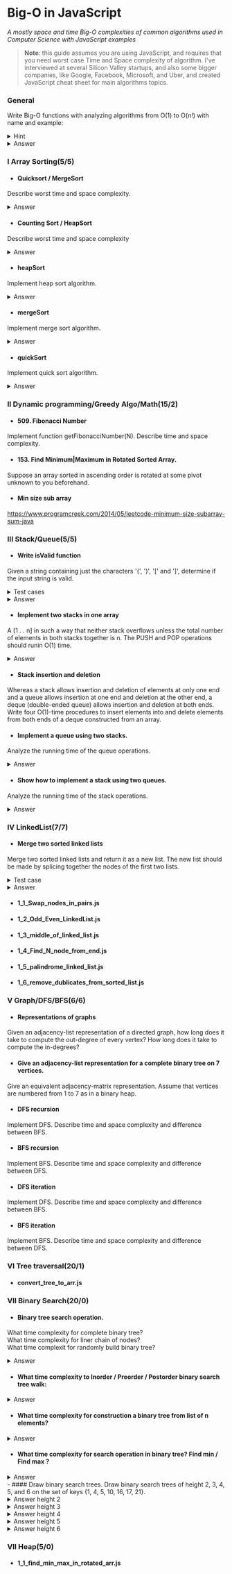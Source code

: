 # Big-O in JavaScript
*A mostly space and time Big-O complexities of common algorithms used in Computer Science with JavaScript examples*

> **Note**: this guide assumes you are using JavaScript, and requires that you need worst case Time and Space complexity of algorithm. I've interviewed at several Silicon Valley startups, and also some bigger companies, like Google, Facebook, Microsoft, and Uber, and created JavaScript cheat sheet for main algorithms topics.

### General

Write Big-O functions with analyzing algorithms from O(1) to O(n!) with name and example:

<details>
 <summary>Hint</summary>

```
O(1)
O(log(n))
O( log(n) ^ c )
O(n)
O(nlogn)
O(n^2)
O(n^c)
O(c^n)
O(n!)
```
</details>

<details>
 <summary>Answer</summary>
 
 https://en.wikipedia.org/wiki/Big_O_notation
 
``` 
O(1) - constant time, example: Calcoperation; Determining if a binary number is even or odd;
O(log(n)) - logarithmic time, example: finding an item in a sorted array with a binary search;
O( log(n) ^ c ) - polylogarithmic time, example: Matrix chain ordering can be solved in polylogarithmic time on a parallel random-access machine;
O(n) - linear time, example: 	Finding an item in an unsorted list or in an unsorted array;
O(nlogn) - linearithmic, example: Heapsort, Mergesort;
O(n^2) - quadratic time, example: worst case Quick Sort;
O(n^c) - polynomial time, example: Tree-adjoining grammar parsing; maximum matching for bipartite graphs;
O(c^n) - exponential time, example: Finding the (exact) solution to the travelling salesman problem using dynamic programming, or simple Fibonacci sequence;
O(n!) - factorial time: Solving the travelling salesman problem via brute-force search;
```

</details>

### I Array Sorting(5/5)

- #### Quicksort / MergeSort
Describe worst time and space complexity.

<details>
 <summary>Answer</summary>

```
Quicksort O(n^2) / Space - O(logn)
Mergesort O(nlogn) / Space - O(n)
```
</details>

- #### Counting Sort / HeapSort
Describe worst time and space complexity

<details>
 <summary>Answer</summary>

```
Counting O(n+k) / Space - O(k)
HeapSort O(nlogn) / Space - O(1)
```
</details>

- #### heapSort
Implement heap sort algorithm.
<details>
 <summary>Answer</summary>

```js
function heapSort(arr) {
  const heapRoot = (i) => {
    const le = 2 * i + 1;
    const ri = 2 * i + 2;
    let max = (le < size && arr[le] > arr[i]) ? le : i;
    max = (ri < size && arr[ri] > arr[max]) ? ri : max;

    if (max != i) {
      swap(arr, i, max);
      heapRoot(max);
    }
  }

  let size = arr.length;
  for (let i = Math.floor(size / 2); i >= 0; i -= 1) {
    heapRoot(i);
  }

  for (let i = arr.length - 1; i > 0; i--) {
    swap(arr, 0, i); //Array swap by keyA & keyB
    size--;
    heapRoot(0);
  }
  return arr;
}
```

</details>

- #### mergeSort
Implement merge sort algorithm.

<details>
 <summary>Answer</summary>

```js
const mergeSort = (arr) => {
  if (arr.length < 2) {
    return arr;
  }

  const mid = parseInt(arr.length / 2),
  le = arr.slice(0, mid),
  ri = arr.slice(mid, arr.length);
  return recurstionMerge(mergeSort(le), mergeSort(ri));
}

const recurstionMerge = (le, ri) => {
  const res = [];

  while (le.length && ri.length) {
    res.push(le[0] < ri[0] ? le.shift() : ri.shift());
  }

  while (le.length) {
    res.push(le.shift());
  }

  while (ri.length) {
    res.push(ri.shift());
  }
  return res;
}

```
</details>

- #### quickSort
Implement quick sort algorithm.


<details>
 <summary>Answer</summary>

```js
function quickSort(arr, le, ri) {
  if (arr.length <= 1) {
    return arr;
  }
  le = !le ? 0 : le;
  ri = !ri ? arr.length - 1 : ri;
  let i = getPivot(arr, le, ri);

  if (le < i - 1) {
    quickSort(arr, le, i - 1);
  }

  if (i < ri) {
    quickSort(arr, i, ri);
  }
  return arr;
}

function getPivot(arr, le, ri) {
  let pivot = arr[Math.floor((le + ri) / 2)];

  while (le <= ri) {
    while (arr[le] < pivot) {
      le++;
    }

    while (arr[ri] > pivot) {
      ri--;
    }

    if (le <= ri) {
      swap(arr, le, ri); //helper function
      le++;
      ri--;
    }
  }
  return le;
}
```

</details>

### II Dynamic programming/Greedy Algo/Math(15/2)

- #### 509. Fibonacci Number
Implement function getFibonacciNumber(N). Describe time and space complexity.

- ####  153. Find Minimum|Maximum in Rotated Sorted Array.
Suppose an array sorted in ascending order is rotated at some pivot unknown to you beforehand.

- #### Min size sub array
https://www.programcreek.com/2014/05/leetcode-minimum-size-subarray-sum-java

### III Stack/Queue(5/5)

- #### Write isValid function
Given a string containing just the characters '(', ')', '[' and ']', determine if the input string is valid.

<details>
 <summary>Test cases</summary>

```js
console.log('It should return true', isValid('[()]()') === true ? 'PASS' : 'FAIL');
console.log('It should return true', isValid('[([[()]])]()') === true ? 'PASS' : 'FAIL');
console.log('It should return true', isValid('[([[())]])]()') === false ? 'PASS' : 'FAIL');
console.log('It should return true', isValid('[([[()]])]()]') === false ? 'PASS' : 'FAIL');
```

</details>

<details>
 <summary>Answer</summary>
 
```js
function isValid(str) {
  const options = {'(' : ')', '[' : ']'};
  const stack = [];
  for (c of str) {
    if (options[c]) {
      stack.push(options[c]);
    }
    else if (stack.length === 0 || stack.pop() !== c) {
      return false;
    }
  }
  return stack.length === 0;
}
```

</details>

- #### Implement two stacks in one array
A [1 . . n] in such a way that neither stack overflows unless
the total number of elements in both stacks together is n. The PUSH and POP operations should runin O(1) time.

<details>
 <summary>Answer</summary>
 
```js

// O(1) time complexity for push and pop operations
class TwoStackInArr {
  /**
   * @param {array} size
   */
  constructor(size) {
    this.arr = new Array(size);
    this.topFirst = -1;
    this.topSecond = n;
  }

  /**
   * @param {number|string} value
   * @return {boolean|string}
   */
  pushFirst(value) {
    if (this.topFirst < this.topSecond - 1) {
      this.topFirst++;
      this.arr[this.topFirst] = value;
      return true;
    }
    return 'Stack overflow';
  }

  /**
   * @param {number|string} value
   * @return {boolean|string}
   */
  pushSecond(value) {
    if (this.topFirst < this.topSecond - 1) {
      this.topSecond--;
      this.arr[this.topSecond] = value;
      return true;
    }
    return 'Stack overflow';
  }

  /**
   * @param {number|string} value
   * @return {boolean|string}
   */
  popFirst() {
    if (this.topFirst >= 0) {
      const response = this.arr[this.topFirst];
      this.topFirst--;
      return response;
    }
    return 'Stack Underflow';
  }

  /**
   * @param {number|string} value
   * @return {boolean|string}
   */
  popSecond() {
    if (this.topSecond < this.arr.length) {
      const response = this.arr[this.topSecond];
      this.topSecond--;
      return response;
    }
    return 'Stack Underflow';
  }
}

let testStack = new TwoStackInArr(10);
[1,2,3,4,5,6,7,8,9,10].forEach((i, v) => testStack.pushFirst(v));
console.log('It should return correct top indexes:', testStack.topFirst === 9 && testStack.topSecond === 10 ? 'PASS' : 'FAIL');
console.log('It should return StackOverflow message:', testStack.pushFirst(11) === 'Stack overflow' ? 'PASS' : 'FAIL');
console.log('It should return StackUnderflow message:', testStack.popSecond() === 'Stack Underflow' ? 'PASS' : 'FAIL');

```
</details>

- #### Stack insertion and deletion
Whereas a stack allows insertion and deletion of elements at only one end and a queue allows insertion at one end and deletion at the other end, a deque (double-ended queue) allows insertion and deletion at both ends. Write four O(1)-time procedures to insert elements into and delete elements from both ends of a deque constructed from an array.

- #### Implement a queue using two stacks.
Analyze the running time of the queue operations.

<details>
 <summary>Answer</summary>

```js
/**
 * Time complexity O(1)
 * Space complexity O(n)
 */
class QueueInTwoStacks {
  constructor() {
    this.firstStack = [];
    this.secondReverseStack = [];
  }

  /**
   * Time complexity O(1)
   * @param {number} x
   */
  enqueue(x) {
    this.firstStack.push(x);
  }

  /**
   * Time complexity O(1) based Amortized analysis
   * worst time complexity O(n)
   * @return {number} | -1 + console error
   */
  dequeue() {
    if (this.secondReverseStack.length === 0) {
      if (this.firstStack.length === 0) {
        console.log('queue underflow');
        return -1;
      }

      while (this.firstStack.length) {
        this.secondReverseStack.push(this.firstStack.pop());
      }
    }
    return this.secondReverseStack.pop();
  }
}
```

</details>

- #### Show how to implement a stack using two queues.
Analyze the running time of the stack operations.


<details>
 <summary>Answer</summary>

```js
/**
 * Time complexity O(1)
 * Space complexity O(n)
 */
class StackInTwoQueues {
  constructor() {
    this.firstQueue = [];
    this.secondReverseQueue = [];
  }

  /**
   * Time complexity O(1)
   * @param {number} x
   */
  push(x) {
    // Simulate enqueue
    this.firstQueue.push(x);
  }

  /**
   * Time complexity O(1) based Amortized analysis
   * worst time complexity O(n)
   * @return {number} | -1 + console error
   */
  pop() {
    if (this.secondReverseQueue.length === 0) {
      if (this.firstQueue.length === 0) {
        console.log('Stack underflow');
        return -1;
      }

      while (this.firstQueue.length) {
        //shift() => dequeue
        this.secondReverseQueue.push(this.firstQueue.shift());
      }
    }
    // shift() => dequeue
    return this.secondReverseQueue.shift();
  }
}
```

</details>


### IV LinkedList(7/7)

- #### Merge two sorted linked lists
Merge two sorted linked lists and return it as a new list. The new list should be made by splicing together the nodes of the first two lists.

<details>
 <summary>Test case</summary>

```js
const TEST_LINKED_LIST_1 = new Node(null, -1);
[1,2,3,4,5].reverse().map(el => TEST_LINKED_LIST_1.next = new Node(TEST_LINKED_LIST_1.next, el));

const TEST_LINKED_LIST_2 = new Node(null, -1);
[6,7,8,9,10].reverse().map(el => TEST_LINKED_LIST_2.next = new Node(TEST_LINKED_LIST_2.next, el));

console.log('It should return merged linked list', conmergeTwoLists(TEST_LINKED_LIST_1, TEST_LINKED_LIST_2));
```
</details>

<details>
 <summary>Answer</summary>

```js
const mergeTwoLists = (l1, l2) => {
  let mergedLinkedListHead = {val: -1, next: null};
  let runner = mergedLinkedListHead;

  while (l1 && l2) {
    if (l1.val > l2.val) {
      runner.next = l2;
      l2 = l2.next;
    }
    else {
      runner.next = l1;
      l1 = l1.next;
    }
    runner = runner.next;
  }
  // For case if l1 already empty, but l2 is not
  runner.next = l1 || l2;
  return mergedLinkedListHead.next;
}

class Node() {
  constructor(nextNode, value) {
    this.next = nextNode;
    this.value = value;
  }
}
```

</details>


- #### 1_1_Swap_nodes_in_pairs.js
- #### 1_2_Odd_Even_LinkedList.js
- #### 1_3_middle_of_linked_list.js
- #### 1_4_Find_N_node_from_end.js
- #### 1_5_palindrome_linked_list.js
- #### 1_6_remove_dublicates_from_sorted_list.js

### V Graph/DFS/BFS(6/6)

- #### Representations of graphs
Given an adjacency-list representation of a directed graph, how long does it take to compute the out-degree of every vertex? How long does it take to compute the in-degrees?
- #### Give an adjacency-list representation for a complete binary tree on 7 vertices.
Give an equivalent adjacency-matrix representation. Assume that vertices are numbered from 1 to 7 as in a binary heap.
- #### DFS recursion
Implement DFS. Describe time and space complexity and difference between BFS.
- #### BFS recursion
Implement BFS. Describe time and space complexity and difference between DFS.
- #### DFS iteration
Implement DFS. Describe time and space complexity and difference between BFS.
- #### BFS iteration
Implement BFS. Describe time and space complexity and difference between DFS.

### VI Tree traversal(20/1)
- #### convert_tree_to_arr.js
### VII Binary Search(20/0)
- #### Binary tree search operation.

What time complexity for complete binary tree? <br/>
What time complexity for liner chain of nodes? <br/>
What time complexit for randomly build binary tree? <br/>

<details>
 <summary>Answer</summary>
 
  - complete binary tree O (lg n)
  - liner chain of nodes O (n)
  - randomly build binary tree O (lg n)
</details>

- #### What time complexity to Inorder / Preorder / Postorder binary search tree walk:
<details>
 <summary>Answer</summary> 
 O (n)
</details>

- #### What time complexity for construction a binary tree from list of n elements?
<details>
 <summary>Answer</summary> 
 For constructing a binary tree from the list of n elements takes O(n log n) time for worst case
</details>

- #### What time complexity for search operation in binary tree? Find min / Find max ?
<details>
 <summary>Answer</summary> 
 Search operation O(h), where h is height of the tree <br/>
 Find min / Find max - O(h)
</details>   
- #### Draw binary search trees.
Draw binary search trees of height 2, 3, 4, 5, and 6 on the set of keys {1, 4, 5, 10, 16, 17, 21}.
<details>
 <summary>Answer height 2</summary>

```js
/* height 2
 *
 *        10 
 *       /   \
 *      4     17
 *     / \   /  \
 *    1   5  16  21
 */
```

</details>


<details>
 <summary>Answer height 3</summary>

```js
/* height 3
 *
 *        10 
 *       /   \
 *      5     17
 *     /     /  \
 *    4     16  21
 *   /
 *  1
 */
```

</details>

<details>
 <summary>Answer height 4</summary>

```js
/* height 4
 *
 *        10 
 *       /   \
 *      5     17
 *     /     /  \
 *    4     16  21
 *   /
 *  1
 */
```

</details>

<details>
 <summary>Answer height 5</summary>

```js
/* height 5
 *
 *              21
 *             /  \
 *            16   17
 *           /
 *          10
 *         /
 *        5
 *       /
 *      4
 *     /
 *    1
 */
```

</details>

<details>
 <summary>Answer height 6</summary>

```js
/* height 6
 *
 *                17
 *               /
 *              21
 *             /
 *            16
 *           /
 *          10
 *         /
 *        5
 *       /
 *      4
 *     /
 *    1
 */
```

</details>
  
### VII Heap(5/0)
- #### 1_1_find_min_max_in_rotated_arr.js
